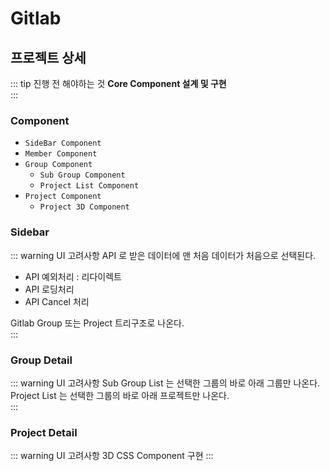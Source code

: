 # Gitlab


## 프로젝트 상세

::: tip 진행 전 해야하는 것
**Core Component 설계 및 구현**    
:::


### Component 
- `SideBar Component`
- `Member Component`
- `Group Component`
  - `Sub Group Component`
  - `Project List Component`
- `Project Component`
  - `Project 3D Component`

### Sidebar
::: warning UI 고려사항 
API 로 받은 데이터에 맨 처음 데이터가 처음으로 선택된다.          
- API 예외처리 : 리다이렉트
- API 로딩처리
- API Cancel 처리 

Gitlab Group 또는 Project 트리구조로 나온다.    
:::

### Group Detail
::: warning UI 고려사항
Sub Group List 는 선택한 그룹의 바로 아래 그룹만 나온다.      
Project List 는 선택한 그룹의 바로 아래 프로젝트만 나온다.   
:::
### Project Detail
::: warning UI 고려사항
3D CSS Component 구현
:::
